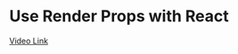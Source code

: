 # Use Render Props with React

[Video Link](https://egghead.io/lessons/react-use-render-props-with-react)

